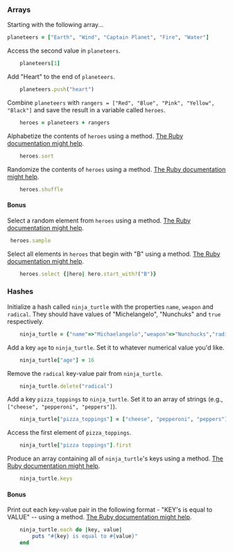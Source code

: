 ### Arrays

Starting with the following array...

```rb
planeteers = ["Earth", "Wind", "Captain Planet", "Fire", "Water"]
```

Access the second value in `planeteers`.

```rb
    planeteers[1]
```

Add "Heart" to the end of `planeteers`.

```rb
    planeteers.push("heart")
```

Combine `planeteers` with `rangers = ["Red", "Blue", "Pink", "Yellow", "Black"]` and save the result in a variable called `heroes`.

```rb
    heroes = planeteers + rangers
```

Alphabetize the contents of `heroes` using a method. [The Ruby documentation might help](http://ruby-doc.org/core-2.2.0/Array.html).

```rb
    heroes.sort
```

Randomize the contents of `heroes` using a method. [The Ruby documentation might help](http://ruby-doc.org/core-2.2.0/Array.html).

```rb
    heroes.shuffle
```

#### Bonus

Select a random element from `heroes` using a method. [The Ruby documentation might help](http://ruby-doc.org/core-2.2.0/Array.html).

```rb
 heroes.sample
```

Select all elements in `heroes` that begin with "B" using a method. [The Ruby documentation might help](http://ruby-doc.org/core-2.2.0/Array.html).

```rb
    heroes.select {|hero| hero.start_with?("B")}
```

### Hashes

Initialize a hash called `ninja_turtle` with the properties `name`, `weapon` and `radical`. They should have values of "Michelangelo", "Nunchuks" and `true` respectively.

```rb
    ninja_turtle = {"name"=>"Michaelangelo","weapon"=>"Nunchucks","radical"=>true}
```

Add a key `age` to `ninja_turtle`. Set it to whatever numerical value you'd like.

```rb
    ninja_turtle["age"] = 16
```

Remove the `radical` key-value pair from `ninja_turtle`.

```rb
    ninja_turtle.delete("radical")
```

Add a key `pizza_toppings` to `ninja_turtle`. Set it to an array of strings (e.g., `["cheese", "pepperoni", "peppers"]`).

```rb
    ninja_turtle["pizza_toppings"] = ["cheese", "pepperoni", "peppers"]
```

Access the first element of `pizza_toppings`.

```rb
    ninja_turtle["pizza toppings"].first
```

Produce an array containing all of `ninja_turtle`'s keys using a method. [The Ruby documentation might help](http://ruby-doc.org/core-1.9.3/Hash.html).

```rb
    ninja_turtle.keys
```

#### Bonus

Print out each key-value pair in the following format - "KEY's is equal to VALUE" -- using a method. [The Ruby documentation might help](http://ruby-doc.org/core-1.9.3/Hash.html).

```rb
    ninja_turtle.each do |key, value|
        puts "#{key} is equal to #{value}"
    end
```